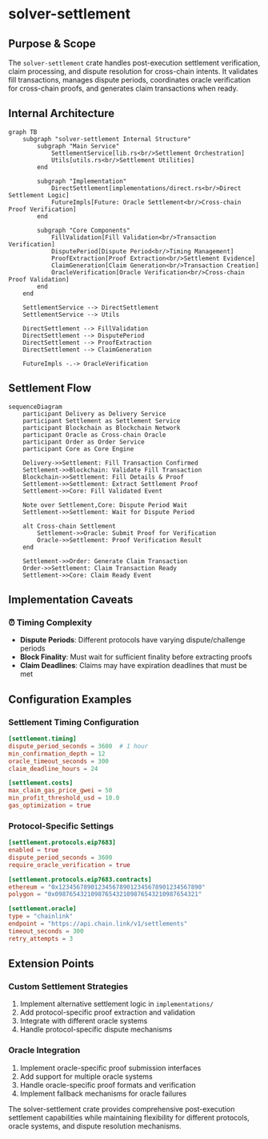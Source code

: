 # solver-settlement

## Purpose & Scope

The `solver-settlement` crate handles post-execution settlement verification, claim processing, and dispute resolution for cross-chain intents. It validates fill transactions, manages dispute periods, coordinates oracle verification for cross-chain proofs, and generates claim transactions when ready.

## Internal Architecture

```mermaid
graph TB
    subgraph "solver-settlement Internal Structure"
        subgraph "Main Service"
            SettlementService[lib.rs<br/>Settlement Orchestration]
            Utils[utils.rs<br/>Settlement Utilities]
        end

        subgraph "Implementation"
            DirectSettlement[implementations/direct.rs<br/>Direct Settlement Logic]
            FutureImpls[Future: Oracle Settlement<br/>Cross-chain Proof Verification]
        end

        subgraph "Core Components"
            FillValidation[Fill Validation<br/>Transaction Verification]
            DisputePeriod[Dispute Period<br/>Timing Management]
            ProofExtraction[Proof Extraction<br/>Settlement Evidence]
            ClaimGeneration[Claim Generation<br/>Transaction Creation]
            OracleVerification[Oracle Verification<br/>Cross-chain Proof Validation]
        end
    end

    SettlementService --> DirectSettlement
    SettlementService --> Utils

    DirectSettlement --> FillValidation
    DirectSettlement --> DisputePeriod
    DirectSettlement --> ProofExtraction
    DirectSettlement --> ClaimGeneration

    FutureImpls -.-> OracleVerification
```

## Settlement Flow

```mermaid
sequenceDiagram
    participant Delivery as Delivery Service
    participant Settlement as Settlement Service
    participant Blockchain as Blockchain Network
    participant Oracle as Cross-chain Oracle
    participant Order as Order Service
    participant Core as Core Engine

    Delivery->>Settlement: Fill Transaction Confirmed
    Settlement->>Blockchain: Validate Fill Transaction
    Blockchain->>Settlement: Fill Details & Proof
    Settlement->>Settlement: Extract Settlement Proof
    Settlement->>Core: Fill Validated Event

    Note over Settlement,Core: Dispute Period Wait
    Settlement->>Settlement: Wait for Dispute Period

    alt Cross-chain Settlement
        Settlement->>Oracle: Submit Proof for Verification
        Oracle->>Settlement: Proof Verification Result
    end

    Settlement->>Order: Generate Claim Transaction
    Order->>Settlement: Claim Transaction Ready
    Settlement->>Core: Claim Ready Event
```

## Implementation Caveats

### ⏰ Timing Complexity

- **Dispute Periods**: Different protocols have varying dispute/challenge periods
- **Block Finality**: Must wait for sufficient finality before extracting proofs
- **Claim Deadlines**: Claims may have expiration deadlines that must be met

## Configuration Examples

### Settlement Timing Configuration

```toml
[settlement.timing]
dispute_period_seconds = 3600  # 1 hour
min_confirmation_depth = 12
oracle_timeout_seconds = 300
claim_deadline_hours = 24

[settlement.costs]
max_claim_gas_price_gwei = 50
min_profit_threshold_usd = 10.0
gas_optimization = true
```

### Protocol-Specific Settings

```toml
[settlement.protocols.eip7683]
enabled = true
dispute_period_seconds = 3600
require_oracle_verification = true

[settlement.protocols.eip7683.contracts]
ethereum = "0x1234567890123456789012345678901234567890"
polygon = "0x0987654321098765432109876543210987654321"

[settlement.oracle]
type = "chainlink"
endpoint = "https://api.chain.link/v1/settlements"
timeout_seconds = 300
retry_attempts = 3
```

## Extension Points

### Custom Settlement Strategies

1. Implement alternative settlement logic in `implementations/`
2. Add protocol-specific proof extraction and validation
3. Integrate with different oracle systems
4. Handle protocol-specific dispute mechanisms

### Oracle Integration

1. Implement oracle-specific proof submission interfaces
2. Add support for multiple oracle systems
3. Handle oracle-specific proof formats and verification
4. Implement fallback mechanisms for oracle failures

The solver-settlement crate provides comprehensive post-execution settlement capabilities while maintaining flexibility for different protocols, oracle systems, and dispute resolution mechanisms.
